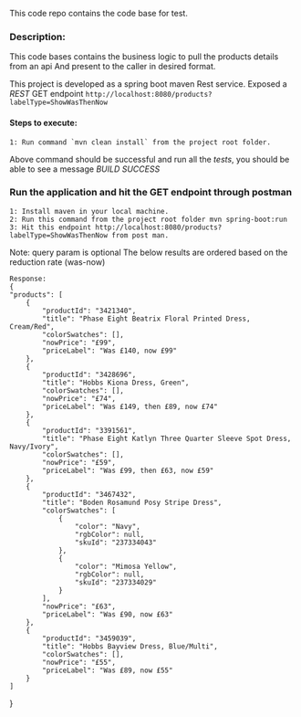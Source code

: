 This code repo contains the code base for test.

### Description:
 This code bases contains the business logic to pull the products details from an api 
And present to the caller in desired format.

This project is developed as a spring boot maven Rest service. Exposed a *REST* GET endpoint ` http://localhost:8080/products?labelType=ShowWasThenNow `

#### Steps to execute:

    1: Run command `mvn clean install` from the project root folder.
Above command should be successful and run all the *tests*, you should be able to see a message *BUILD SUCCESS*

### Run the application and hit the GET endpoint through postman

    1: Install maven in your local machine.
    2: Run this command from the project root folder mvn spring-boot:run
    3: Hit this endpoint http://localhost:8080/products?labelType=ShowWasThenNow from post man.
Note: query param is optional
The below results are ordered based on the reduction rate (was-now)

    Response:
    {
    "products": [
        {
            "productId": "3421340",
            "title": "Phase Eight Beatrix Floral Printed Dress, Cream/Red",
            "colorSwatches": [],
            "nowPrice": "£99",
            "priceLabel": "Was £140, now £99"
        },
        {
            "productId": "3428696",
            "title": "Hobbs Kiona Dress, Green",
            "colorSwatches": [],
            "nowPrice": "£74",
            "priceLabel": "Was £149, then £89, now £74"
        },
        {
            "productId": "3391561",
            "title": "Phase Eight Katlyn Three Quarter Sleeve Spot Dress, Navy/Ivory",
            "colorSwatches": [],
            "nowPrice": "£59",
            "priceLabel": "Was £99, then £63, now £59"
        },
        {
            "productId": "3467432",
            "title": "Boden Rosamund Posy Stripe Dress",
            "colorSwatches": [
                {
                    "color": "Navy",
                    "rgbColor": null,
                    "skuId": "237334043"
                },
                {
                    "color": "Mimosa Yellow",
                    "rgbColor": null,
                    "skuId": "237334029"
                }
            ],
            "nowPrice": "£63",
            "priceLabel": "Was £90, now £63"
        },
        {
            "productId": "3459039",
            "title": "Hobbs Bayview Dress, Blue/Multi",
            "colorSwatches": [],
            "nowPrice": "£55",
            "priceLabel": "Was £89, now £55"
        }
    ]
}
